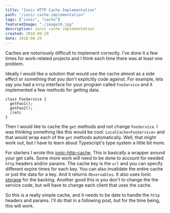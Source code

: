 ```yaml
---
title: "Ionic HTTP Cache Implementation"
path: "/ionic-cache-implementation"
tags: ["ionic", "cache"]
featuredImage: "./image19.jpg"
description: ionic cache implementation
created: 2018-08-29
date: 2018-08-29
---
```


Caches are notoriously difficult to implement correctly. I've done it a few times for work-related projects and I think each time there was at least one problem.

Ideally I would like a solution that would use the cache almost as a side effect or something that you don't explicitly code against.
For example, lets say you had a `http` interface for your program called `FooService` and it implemented a few methods for getting data.

```
class FooService {
  getFoo1();
  getFoo2();
  //etc
}
```

Then I would like to cache the `get` methods and not change `FooService`. I was thinking something like this would be cool: `LocalCache<FooService>` and that would wrap each of the `get` methods automatically.
Well, that might work out, but I have to learn about Typescript's type system a little bit more.

For starters I wrote this [ionic-http-cache](https://github.com/santoshjoseph99/ionic-http-cache). This is basically a wrapper around your get calls. Some more work will need to be done to account for needed `http` headers and/or params.
The cache key is the `url` and you can specify different expire times for each key.
You can also invalidate the entire cache or just the data for a key.
And it returns `Observables`.
It also uses Ionic [storage](https://ionicframework.com/docs/storage/) for the backing. Another good this is you don't to change the the service code, but will have to change each client that uses the cache.

So this is a really simple cache, and it needs to be date to handle the `http` headers and params. I'll do that in a following post, but for the time being, this will work.
